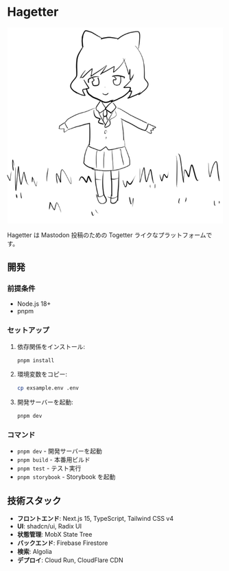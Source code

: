 # Hagetter

![donmi](public/images/donmi_kusa.png)

Hagetter は Mastodon 投稿のための Togetter ライクなプラットフォームです。

## 開発

### 前提条件

- Node.js 18+
- pnpm

### セットアップ

1. 依存関係をインストール:

   ```bash
   pnpm install
   ```

2. 環境変数をコピー:

   ```bash
   cp exsample.env .env
   ```

3. 開発サーバーを起動:
   ```bash
   pnpm dev
   ```

### コマンド

- `pnpm dev` - 開発サーバーを起動
- `pnpm build` - 本番用ビルド
- `pnpm test` - テスト実行
- `pnpm storybook` - Storybook を起動

## 技術スタック

- **フロントエンド**: Next.js 15, TypeScript, Tailwind CSS v4
- **UI**: shadcn/ui, Radix UI
- **状態管理**: MobX State Tree
- **バックエンド**: Firebase Firestore
- **検索**: Algolia
- **デプロイ**: Cloud Run, CloudFlare CDN
